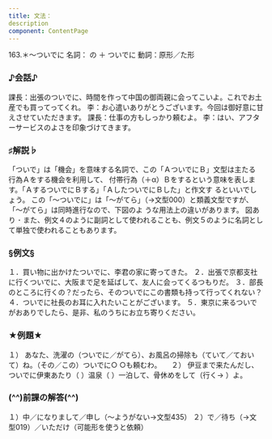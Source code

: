 ```yaml
---
title: 文法：
description
component: ContentPage
---
```



163.＊～ついでに
名詞： の ＋ ついでに
動詞：原形／た形  
### ♪会話♪
課長：出張のついでに、時間を作って中国の御両親に会ってこいよ。これでお土産でも買ってってくれ。
李：お心遣いありがとうございます。今回は御好意に甘えさせていただきます。 課長：仕事の方もしっかり頼むよ。
李：はい、アフターサービスのよさを印象づけてきます。
### ♯解説♭
「ついで」は「機会」を意味する名詞で、この「ＡついでにＢ」文型は主たる 行為Ａをする機会を利用して、 付帯行為（＋α）Ｂをするという意味を表します。「ＡするついでにＢする」「ＡしたついでにＢした」と作文す るといいでしょう。
この「～ついでに」は「～がてら」（→文型000）と類義文型ですが、「～がてら」は同時進行なので、下図のよ うな用法上の違いがあります。
図あり ･ また、例文４のように副詞として使われることも、例文５のように名詞として単独で使われることもあります。
### §例文§
１．買い物に出かけたついでに、李君の家に寄ってきた。
２．出張で京都支社に行くついでに、大阪まで足を延ばして、友人に会ってくるつもりだ。
３．部長のところに行くの？だったら、そのついでにこの書類も持って行ってくれない？
４．ついでに社長のお耳に入れたいことがございます。
５．東京に来るついでがおありでしたら、是非、私のうちにお立ち寄りください。
### ★例題★
１） あなた、洗濯の（ついでに／がてら）、お風呂の掃除も（ていて／ておいて）ね。（その／この）ついでに○
○も頼むわ。    
２） 伊豆まで来たんだし、ついでに伊東あたり（ ）温泉（ ）一泊して、骨休めをして（行く→ ）よ。
### (^^)前課の解答(^^)
１）中／になりまして／申し（～ようがない→文型435）
２）で／待ち（→文型019）／いただけ（可能形を使うと依頼）
